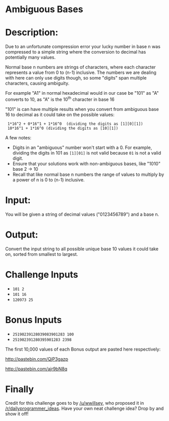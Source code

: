 # Ambiguous Bases
<div class="md"><h1>Description:</h1>
<p>Due to an unfortunate compression error your lucky number in base n was compressed to a simple string where the conversion to decimal has potentially many values.</p>
<p>Normal base n numbers are strings of characters, where each character represents a value from 0 to (n-1) inclusive. The numbers we are dealing with here can only use digits though, so some "digits" span multiple characters, causing ambiguity.</p>
<p>For example "A1" in normal hexadecimal would in our case be "101" as "A" converts to 10, as "A" is the 10<sup>th</sup> character in base 16 </p>
<p>"101" is can have multiple results when you convert from ambiguous base 16 to decimal as it could take on the possible values:</p>
<pre><code> 1*16^2 + 0*16^1 + 1*16^0  (dividing the digits as [1][0][1])
 10*16^1 + 1*16^0 (dividing the digits as [10][1])
</code></pre>
<p>A few notes:</p>
<ul>
<li>Digits in an "ambiguous" number won't start with a 0. For example, dividing the digits in 101 as <code>[1][01]</code> is not valid because <code>01</code> is not a valid digit.</li>
<li>Ensure that your solutions work with non-ambiguous bases, like "1010" base 2 -&gt; 10</li>
<li>Recall that like normal base n numbers the range of values to multiply by a power of n is 0 to (n-1) inclusive.</li>
</ul>
<h1>Input:</h1>
<p>You will be given a string of decimal values ("0123456789") and a base n.</p>
<h1>Output:</h1>
<p>Convert the input string to all possible unique base 10 values it could take on, sorted from smallest to largest.</p>
<h1>Challenge Inputs</h1>
<ul>
<li><code>101 2</code></li>
<li><code>101 16</code></li>
<li><code>120973 25</code></li>
</ul>
<h1>Bonus Inputs</h1>
<ul>
<li><code>25190239128039083901283 100</code></li>
<li><code>251902391280395901283 2398</code></li>
</ul>
<p>The first 10,000 values of each Bonus output are pasted here respectively:</p>
<p><a href="http://pastebin.com/QjP3gazp">http://pastebin.com/QjP3gazp</a></p>
<p><a href="http://pastebin.com/ajr9bN8q">http://pastebin.com/ajr9bN8q</a></p>
<h1>Finally</h1>
<p>Credit for this challenge goes to by <a href="/u/wwillsey">/u/wwillsey</a>, who proposed it in <a href="/r/dailyprogrammer_ideas">/r/dailyprogrammer_ideas</a>. Have your own neat challenge idea? Drop by and show it off!</p>
</div>
